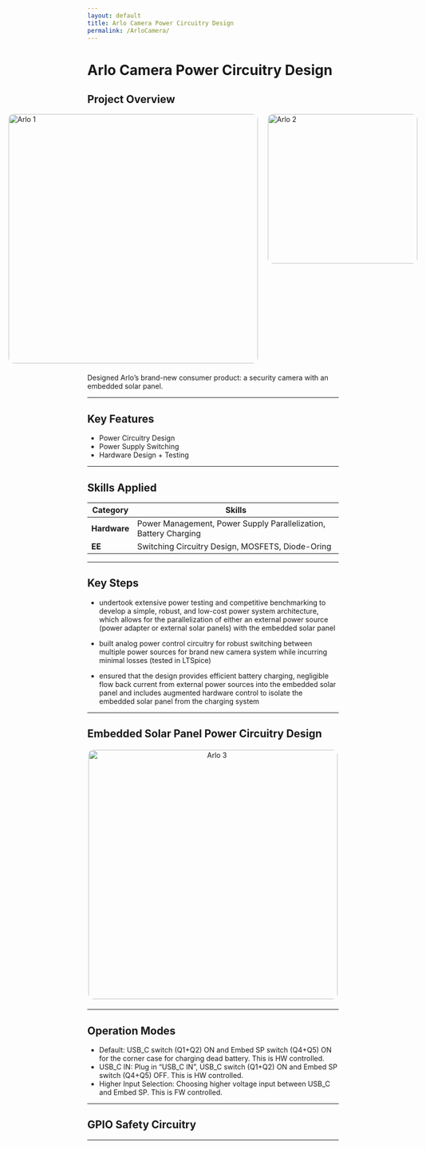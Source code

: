 ```yaml
---
layout: default
title: Arlo Camera Power Circuitry Design
permalink: /ArloCamera/
---
```


# Arlo Camera Power Circuitry Design

## Project Overview


<div style="display: flex; justify-content: center; gap: 20px; margin-bottom: 20px;">
  <img src="{{ '/docs/assets/USB_PowerCircuitry.png' | relative_url }}" alt="Arlo 1" style="width: 500px; border-radius: 10px;">
  <img src="{{ '/docs/assets/USB_PowerADCProtection.png' | relative_url }}" alt="Arlo 2" style="width: 300px; border-radius: 10px;">
</div>




Designed Arlo’s brand-new consumer product: a security camera with an embedded solar panel. 

---

## Key Features
- Power Circuitry Design
- Power Supply Switching
- Hardware Design + Testing

---

## Skills Applied

| **Category**    | **Skills**                                                                 |
|------------------|---------------------------------------------------------------------------|
| **Hardware**  | Power Management, Power Supply Parallelization, Battery Charging                            |
| **EE**     | Switching Circuitry Design, MOSFETS, Diode-Oring |

---

## Key Steps
- undertook extensive power testing and competitive benchmarking to develop a simple, robust, and low-cost power system architecture, which allows for the parallelization of either an external power source (power adapter or external solar panels) with the embedded solar panel

- built analog power control circuitry for robust switching between multiple power sources for brand new camera system while incurring minimal losses (tested in LTSpice)

- ensured that the design provides efficient battery charging, negligible flow back current from external power sources into the embedded solar panel and includes augmented hardware control to isolate the embedded solar panel from the charging system 



---
## Embedded Solar Panel Power Circuitry Design

<div style="text-align: center; margin: 20px 0;">
    <img src="{{ '/docs/assets/EmbedSPCircuitry.png' | relative_url }}" alt="Arlo 3" style="width: 500px; border-radius: 10px;">
</div>

---
## Operation Modes


- Default: USB_C switch (Q1+Q2) ON and Embed SP switch (Q4+Q5) ON for the corner case for charging dead battery. This is HW controlled.
- USB_C IN: Plug in “USB_C IN”, USB_C switch (Q1+Q2) ON and Embed SP switch (Q4+Q5) OFF. This is HW controlled.
- Higher Input Selection: Choosing higher voltage input between USB_C and Embed SP. This is FW controlled.

---

## GPIO Safety Circuitry


---
